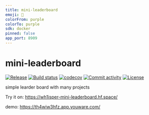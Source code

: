 ```yaml
---
title: mini-leaderboard
emoji: 🤖
colorFrom: purple
colorTo: purple
sdk: docker
pinned: false
app_port: 8909
---
```


# mini-leaderboard

[![Release](https://img.shields.io/github/v/release/wh1isper/mini-leaderboard)](https://img.shields.io/github/v/release/wh1isper/mini-leaderboard)
[![Build status](https://img.shields.io/github/actions/workflow/status/wh1isper/mini-leaderboard/main.yml?branch=main)](https://github.com/wh1isper/mini-leaderboard/actions/workflows/main.yml?query=branch%3Amain)
[![codecov](https://codecov.io/gh/wh1isper/mini-leaderboard/branch/main/graph/badge.svg)](https://codecov.io/gh/wh1isper/mini-leaderboard)
[![Commit activity](https://img.shields.io/github/commit-activity/m/wh1isper/mini-leaderboard)](https://img.shields.io/github/commit-activity/m/wh1isper/mini-leaderboard)
[![License](https://img.shields.io/github/license/wh1isper/mini-leaderboard)](https://img.shields.io/github/license/wh1isper/mini-leaderboard)

simple learder board with many projects

Try it on: https://wh1isper-mini-leaderboard.hf.space/

demo: https://th4wiw3hfz.app.youware.com/
